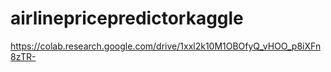 # airlinepricepredictorkaggle
https://colab.research.google.com/drive/1xxl2k10M1OBOfyQ_vHOO_p8iXFn8zTR-
